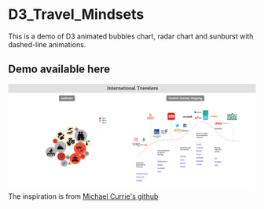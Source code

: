 # D3_Travel_Mindsets
This is a demo of D3 animated bubbles chart, radar chart and sunburst with dashed-line animations. 
## Demo available here
[![Demo](D3.png)](http://bbdo-mktingscience-dev.s3-website-us-east-1.amazonaws.com/Visa_Audience_Pathing/intro.html)
The inspiration is from [Michael Currie's github](https://github.com/MichaelCurrie/bubble_chart)
